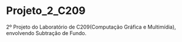 # Projeto_2_C209
2º Projeto do Laboratório de C209(Computação Gráfica e Multimídia), envolvendo Subtração de Fundo.
